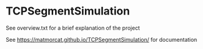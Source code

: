 # TCPSegmentSimulation
See overview.txt for a brief explanation of the project

See https://matmorcat.github.io/TCPSegmentSimulation/ for documentation
